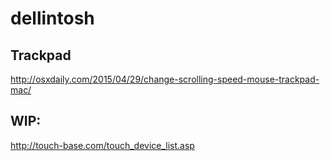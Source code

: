 # dellintosh

## Trackpad

http://osxdaily.com/2015/04/29/change-scrolling-speed-mouse-trackpad-mac/


## WIP:
http://touch-base.com/touch_device_list.asp
